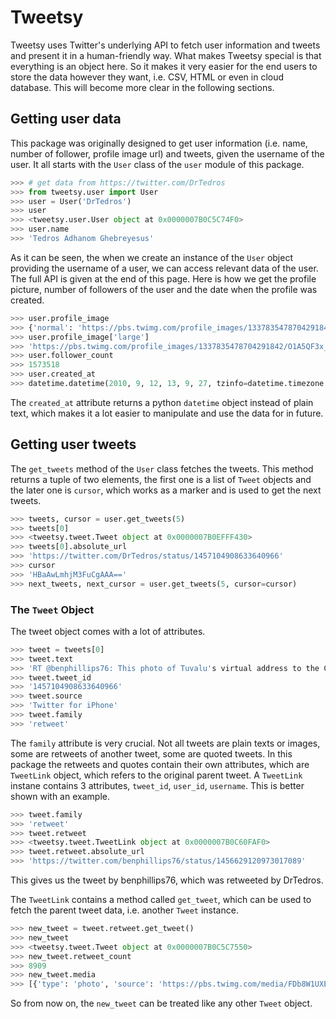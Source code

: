 # Tweetsy
Tweetsy uses Twitter's underlying API to fetch user information and tweets and present it in a human-friendly way. What makes Tweetsy special is that everything is an object here. So it makes it very easier for the end users to store the data however they want, i.e. CSV, HTML or even in cloud database. This will become more clear in the following sections.
## Getting user data
This package was originally designed to get user information (i.e. name, number of follower, profile image url) and tweets, given the username of the user. It all starts with the `User` class of the `user` module of this package.
```python
>>> # get data from https://twitter.com/DrTedros
>>> from tweetsy.user import User
>>> user = User('DrTedros')
>>> user
>>> <tweetsy.user.User object at 0x0000007B0C5C74F0>
>>> user.name
>>> 'Tedros Adhanom Ghebreyesus'
```
As it can be seen, the when we create an instance of the `User` object providing the username of a user, we can access relevant data of the user. The full API is given at the end of this page. Here is how we get the profile picture, number of followers of the user and the date when the profile was created.
```python
>>> user.profile_image
>>> {'normal': 'https://pbs.twimg.com/profile_images/1337835478704291842/O1A5QF3x_normal.png', 'medium': 'https://pbs.twimg.com/profile_images/1337835478704291842/O1A5QF3x_200x200.png', 'large': 'https://pbs.twimg.com/profile_images/1337835478704291842/O1A5QF3x_400x400.png'}
>>> user.profile_image['large']
>>> 'https://pbs.twimg.com/profile_images/1337835478704291842/O1A5QF3x_400x400.png'
>>> user.follower_count
>>> 1573518
>>> user.created_at
>>> datetime.datetime(2010, 9, 12, 13, 9, 27, tzinfo=datetime.timezone.utc)
```
The `created_at` attribute returns a python `datetime` object instead of plain text, which makes it a lot easier to manipulate and use the data for in future.
## Getting user tweets
The `get_tweets` method of the `User` class fetches the tweets. This method returns a tuple of two elements, the first one is a list of `Tweet` objects and the later one is `cursor`, which works as a marker and is used to get the next tweets.
```python
>>> tweets, cursor = user.get_tweets(5)
>>> tweets[0]
>>> <tweetsy.tweet.Tweet object at 0x0000007B0EFFF430>
>>> tweets[0].absolute_url
>>> 'https://twitter.com/DrTedros/status/1457104908633640966'
>>> cursor
>>> 'HBaAwLmhjM3FuCgAAA=='
>>> next_tweets, next_cursor = user.get_tweets(5, cursor=cursor)
```
### The `Tweet` Object
The tweet object comes with a lot of attributes.
```python
>>> tweet = tweets[0]
>>> tweet.text
>>> 'RT @benphillips76: This photo of Tuvalu's virtual address to the Climate Confer ence says everything that should need to be said.  #COP26 ht.'
>>> tweet.tweet_id
>>> '1457104908633640966'
>>> tweet.source
>>> 'Twitter for iPhone'
>>> tweet.family
>>> 'retweet'
```
The `family` attribute is very crucial. Not all tweets are plain texts or images, some are retweets of another tweet, some are quoted tweets. In this package the retweets and quotes contain their own attributes, which are `TweetLink` object, which refers to the original parent tweet. A `TweetLink` instane contains 3 attributes, `tweet_id`, `user_id`, `username`. This is better shown with an example.
```python
>>> tweet.family
>>> 'retweet'
>>> tweet.retweet
>>> <tweetsy.tweet.TweetLink object at 0x0000007B0C60FAF0>
>>> tweet.retweet.absolute_url
>>> 'https://twitter.com/benphillips76/status/1456629120973017089'
```
This gives us the tweet by benphillips76, which was retweeted by DrTedros.

The `TweetLink` contains a method called `get_tweet`, which can be used to fetch the parent tweet data, i.e. another `Tweet` instance.
```python
>>> new_tweet = tweet.retweet.get_tweet()
>>> new_tweet
>>> <tweetsy.tweet.Tweet object at 0x0000007B0C5C7550>
>>> new_tweet.retweet_count
>>> 8909
>>> new_tweet.media
>>> [{'type': 'photo', 'source': 'https://pbs.twimg.com/media/FDb8W1UXEAAgxiA.jpg', 'url': 'https://twitter.com/benphillips76/status/1456629120973017089/photo/1'}]
```
So from now on, the `new_tweet` can be treated like any other `Tweet` object.
